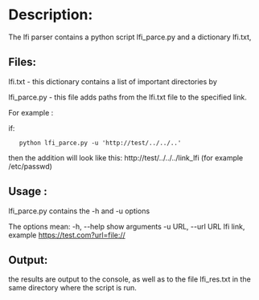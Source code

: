 # Description:

The lfi parser contains a python script lfi_parce.py and a dictionary lfi.txt, 

## Files:

lfi.txt - this dictionary contains a list of important directories by 

 lfi_parce.py - this file adds paths from the lfi.txt file to the specified link.  

For example :

if:
       
       python lfi_parce.py -u 'http://test/../../..'

then the addition will look like this:
       http://test/../../../link_lfi (for example /etc/passwd)

## Usage :

lfi_parce.py contains the -h and -u options 

The options mean:
  -h, --help show arguments
  -u URL, --url URL lfi link, example https://test.com?url=file://

## Output:

the results are output to the console, as well as to the file lfi_res.txt in the same directory where the script is run.




